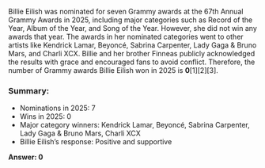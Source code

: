 Billie Eilish was nominated for seven Grammy awards at the 67th Annual Grammy Awards in 2025, including major categories such as Record of the Year, Album of the Year, and Song of the Year. However, she did not win any awards that year. The awards in her nominated categories went to other artists like Kendrick Lamar, Beyoncé, Sabrina Carpenter, Lady Gaga & Bruno Mars, and Charli XCX. Billie and her brother Finneas publicly acknowledged the results with grace and encouraged fans to avoid conflict. Therefore, the number of Grammy awards Billie Eilish won in 2025 is **0**[1][2][3].

### Summary:
- Nominations in 2025: 7
- Wins in 2025: 0
- Major category winners: Kendrick Lamar, Beyoncé, Sabrina Carpenter, Lady Gaga & Bruno Mars, Charli XCX
- Billie Eilish’s response: Positive and supportive

**Answer: 0**